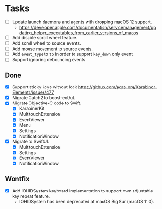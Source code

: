 # Tasks

-   [ ] Update launch daemons and agents with dropping macOS 12 support.
    -   <https://developer.apple.com/documentation/servicemanagement/updating_helper_executables_from_earlier_versions_of_macos>
-   [ ] Add disable scroll wheel feature.
-   [ ] Add scroll wheel to source events.
-   [ ] Add mouse movement to source events.
-   [ ] Add `event_type` to `to` in order to support `key_down` only event.
-   [ ] Support ignoring debouncing events

## Done

-   [x] Support sticky keys without lock
        <https://github.com/pqrs-org/Karabiner-Elements/issues/477>
-   [x] Migrate Catch2 to boost-ext/ut.
-   [x] Migrate Objective-C code to Swift.
    -   [x] KarabinerKit
    -   [x] MultitouchExtension
    -   [x] EventViewer
    -   [x] Menu
    -   [x] Settings
    -   [x] NotificationWindow
-   [x] Migrate to SwiftUI.
    -   [x] MultitouchExtension
    -   [x] Settings
    -   [x] EventViewer
    -   [x] NotificationWindow

## Wontfix

-   [x] Add IOHIDSystem keyboard implementation to support own adjustable key repeat feature.
    -   IOHIDSystem has been deprecated at macOS Big Sur (macOS 11.0).
